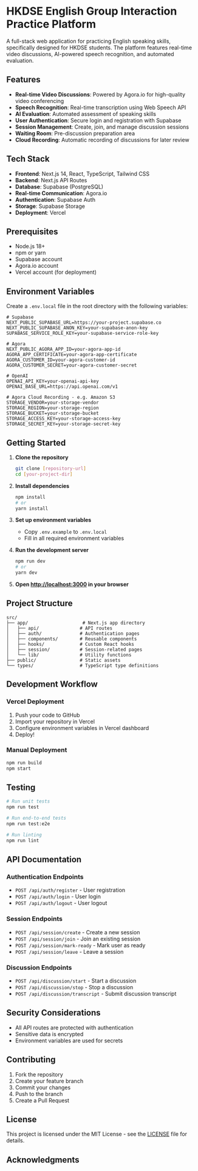 # HKDSE English Group Interaction Practice Platform

A full-stack web application for practicing English speaking skills, specifically designed for HKDSE students. The platform features real-time video discussions, AI-powered speech recognition, and automated evaluation.

## Features

- **Real-time Video Discussions**: Powered by Agora.io for high-quality video conferencing
- **Speech Recognition**: Real-time transcription using Web Speech API
- **AI Evaluation**: Automated assessment of speaking skills
- **User Authentication**: Secure login and registration with Supabase
- **Session Management**: Create, join, and manage discussion sessions
- **Waiting Room**: Pre-discussion preparation area
- **Cloud Recording**: Automatic recording of discussions for later review

## Tech Stack

- **Frontend**: Next.js 14, React, TypeScript, Tailwind CSS
- **Backend**: Next.js API Routes
- **Database**: Supabase (PostgreSQL)
- **Real-time Communication**: Agora.io
- **Authentication**: Supabase Auth
- **Storage**: Supabase Storage
- **Deployment**: Vercel

## Prerequisites

- Node.js 18+
- npm or yarn
- Supabase account
- Agora.io account
- Vercel account (for deployment)

## Environment Variables

Create a `.env.local` file in the root directory with the following variables:

```env
# Supabase
NEXT_PUBLIC_SUPABASE_URL=https://your-project.supabase.co
NEXT_PUBLIC_SUPABASE_ANON_KEY=your-supabase-anon-key
SUPABASE_SERVICE_ROLE_KEY=your-supabase-service-role-key

# Agora
NEXT_PUBLIC_AGORA_APP_ID=your-agora-app-id
AGORA_APP_CERTIFICATE=your-agora-app-certificate
AGORA_CUSTOMER_ID=your-agora-customer-id
AGORA_CUSTOMER_SECRET=your-agora-customer-secret

# OpenAI
OPENAI_API_KEY=your-openai-api-key
OPENAI_BASE_URL=https://api.openai.com/v1

# Agora Cloud Recording - e.g. Amazon S3
STORAGE_VENDOR=your-storage-vendor
STORAGE_REGION=your-storage-region
STORAGE_BUCKET=your-storage-bucket
STORAGE_ACCESS_KEY=your-storage-access-key
STORAGE_SECRET_KEY=your-storage-secret-key

```

## Getting Started

1. **Clone the repository**

   ```bash
   git clone [repository-url]
   cd [your-project-dir]
   ```

2. **Install dependencies**

   ```bash
   npm install
   # or
   yarn install
   ```

3. **Set up environment variables**

   - Copy `.env.example` to `.env.local`
   - Fill in all required environment variables

4. **Run the development server**

   ```bash
   npm run dev
   # or
   yarn dev
   ```

5. **Open [http://localhost:3000](http://localhost:3000) in your browser**

## Project Structure

```
src/
├── app/                    # Next.js app directory
│   ├── api/               # API routes
│   ├── auth/              # Authentication pages
│   ├── components/        # Reusable components
│   ├── hooks/             # Custom React hooks
│   ├── session/           # Session-related pages
│   └── lib/               # Utility functions
├── public/                # Static assets
└── types/                 # TypeScript type definitions
```

## Development Workflow

### Vercel Deployment

1. Push your code to GitHub
2. Import your repository in Vercel
3. Configure environment variables in Vercel dashboard
4. Deploy!

### Manual Deployment

```bash
npm run build
npm start
```

## Testing

```bash
# Run unit tests
npm run test

# Run end-to-end tests
npm run test:e2e

# Run linting
npm run lint
```

## API Documentation

### Authentication Endpoints

- `POST /api/auth/register` - User registration
- `POST /api/auth/login` - User login
- `POST /api/auth/logout` - User logout

### Session Endpoints

- `POST /api/session/create` - Create a new session
- `POST /api/session/join` - Join an existing session
- `POST /api/session/mark-ready` - Mark user as ready
- `POST /api/session/leave` - Leave a session

### Discussion Endpoints

- `POST /api/discussion/start` - Start a discussion
- `POST /api/discussion/stop` - Stop a discussion
- `POST /api/discussion/transcript` - Submit discussion transcript

## Security Considerations

- All API routes are protected with authentication
- Sensitive data is encrypted
- Environment variables are used for secrets

## Contributing

1. Fork the repository
2. Create your feature branch
3. Commit your changes
4. Push to the branch
5. Create a Pull Request

## License

This project is licensed under the MIT License - see the [LICENSE](LICENSE) file for details.

## Acknowledgments

```

```
